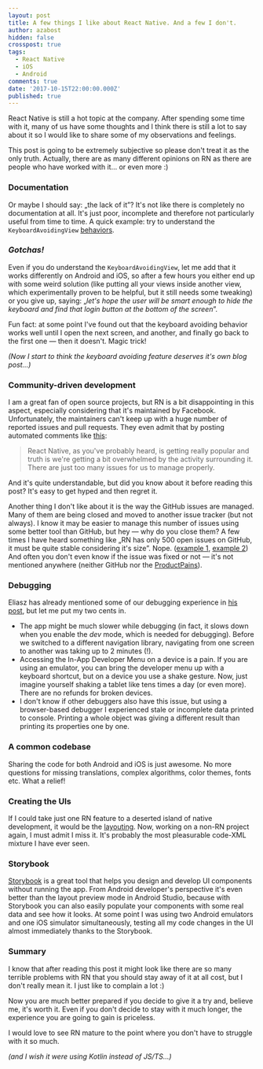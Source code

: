 ```yaml
---
layout: post
title: A few things I like about React Native. And a few I don't.
author: azabost
hidden: false
crosspost: true
tags:
  - React Native
  - iOS
  - Android
comments: true
date: '2017-10-15T22:00:00.000Z'
published: true
---
```


React Native is still a hot topic at the company. After spending some time with it, many of us have some thoughts and I think there is still a lot to say about it so I would like to share some of my observations and feelings.

This post is going to be extremely subjective so please don't treat it as the only truth. Actually, there are as many different opinions on RN as there are people who have worked with it... or even more :)

### Documentation ###

Or maybe I should say: &bdquo;the lack of it&rdquo;? It's not like there is completely no documentation at all. It's just poor, incomplete and therefore not particularly useful from time to time.
A quick example: try to understand the `KeyboardAvoidingView` [behaviors](https://facebook.github.io/react-native/docs/keyboardavoidingview.html#behavior).

### *Gotchas!* ###

Even if you do understand the `KeyboardAvoidingView`, let me add that it works differently on Android and iOS, so after a few hours you either end up with some weird solution (like putting all your views inside another view, which experimentally proven to be helpful, but it still needs some tweaking) or you give up, saying: &bdquo;*let's hope the user will be smart enough to hide the keyboard and find that login button at the bottom of the screen*&rdquo;.

Fun fact: at some point I've found out that the keyboard avoiding behavior works well until I open the next screen, and another, and finally go back to the first one &mdash; then it doesn't. Magic trick!

*(Now I start to think the keyboard avoiding feature deserves it's own blog post...)*

### Community-driven development ###

I am a great fan of open source projects, but RN is a bit disappointing in this aspect, especially considering that it's maintained by Facebook.
Unfortunately, the maintainers can't keep up with a huge number of reported issues and pull requests. They even admit that by posting automated comments like [this](https://github.com/facebook/react-native/issues/5988#issuecomment-185384590):

> React Native, as you've probably heard, is getting really popular and truth is we're getting a bit overwhelmed by the activity surrounding it. There are just too many issues for us to manage properly.

And it's quite understandable, but did you know about it before reading this post? It's easy to get hyped and then regret it.

Another thing I don't like about it is the way the GitHub issues are managed. Many of them are being closed and moved to another issue tracker (but not always). I know it may be easier to manage this number of issues using some better tool than GitHub, but hey &mdash; why do you close them? A few times I have heard something like &bdquo;RN has only 500 open issues on GitHub, it must be quite stable considering it's size&rdquo;. Nope. ([example 1](https://github.com/facebook/react-native/issues/15154#issuecomment-335220801), [example 2](https://github.com/facebook/react-native/issues/9866#issuecomment-260227960))
And often you don't even know if the issue was fixed or not &mdash; it's not mentioned anywhere (neither GitHub nor the [ProductPains](https://react-native.canny.io/feature-requests)).

### Debugging ###

Eliasz has already mentioned some of our debugging experience in [his post](/blog/react-native-the-things-that-you-shoud-be-aware-of-before-coming-onboard/), but let me put my two cents in.

* The app might be much slower while debugging (in fact, it slows down when you enable the *dev* mode, which is needed for debugging). Before we switched to a different navigation library, navigating from one screen to another was taking up to 2 minutes (!).
* Accessing the In-App Developer Menu on a device is a pain. If you are using an emulator, you can bring the developer menu up with a keyboard shortcut, but on a device you use a shake gesture. Now, just imagine yourself shaking a tablet like tens times a day (or even more). There are no refunds for broken devices.
* I don't know if other debuggers also have this issue, but using a browser-based debugger I experienced stale or incomplete data printed to console. Printing a whole object was giving a different result than printing its properties one by one.

### A common codebase ###

Sharing the code for both Android and iOS is just awesome. No more questions for missing translations, complex algorithms, color themes, fonts etc. What a relief!

### Creating the UIs ###

If I could take just one RN feature to a deserted island of native development, it would be the [layouting](https://facebook.github.io/react-native/docs/flexbox.html). Now, working on a non-RN project again, I must admit I miss it. It's probably the most pleasurable code-XML mixture I have ever seen.

### Storybook ###

[Storybook](https://github.com/storybooks/storybook/tree/master/app/react-native) is a great tool that helps you design and develop UI components without running the app. From Android developer's perspective it's even better than the layout preview mode in Android Studio, because with Storybook you can also easily populate your components with some real data and see how it looks.
At some point I was using two Android emulators and one iOS simulator simultaneously, testing all my code changes in the UI almost immediately thanks to the Storybook.

### Summary ###

I know that after reading this post it might look like there are so many terrible problems with RN that you should stay away of it at all cost, but I don't really mean it. I just like to complain a lot :)

Now you are much better prepared if you decide to give it a try and, believe me, it's worth it. Even if you don't decide to stay with it much longer, the experience you are going to gain is priceless.

I would love to see RN mature to the point where you don't have to struggle with it so much.

*(and I wish it were using Kotlin instead of JS/TS...)*
